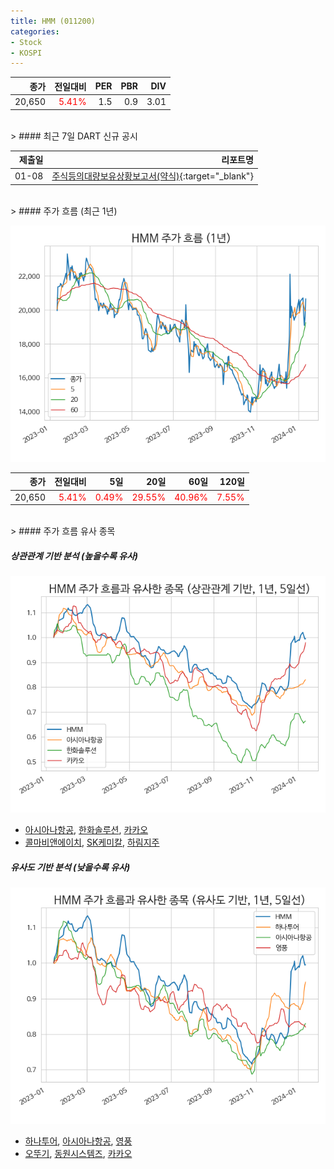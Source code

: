 ```yaml
---
title: HMM (011200)
categories:
- Stock
- KOSPI
---
```


|종가|전일대비|PER|PBR|DIV|
|---:|-------:|--:|--:|--:|
|20,650|<span style="color: red">5.41%</span>|1.5|0.9|3.01|

<!-- more -->

<br>
> #### 최근 7일 DART 신규 공시

<br>

|제출일|리포트명|
|-----:|-------:|
|01-08|[주식등의대량보유상황보고서(약식)](https://dart.fss.or.kr/dsaf001/main.do?rcpNo=20240108000164){:target="_blank"}|

<br>
> #### 주가 흐름 (최근 1년)

![011200](/assets/images/stock/011200.png)

|종가|전일대비|5일|20일|60일|120일|
|---:|-------:|--:|---:|---:|----:|
|20,650|<span style="color: red">5.41%</span>|<span style="color: red">0.49%</span>|<span style="color: red">29.55%</span>|<span style="color: red">40.96%</span>|<span style="color: red">7.55%</span>|

<br>
> #### 주가 흐름 유사 종목

##### 상관관계 기반 분석 (높을수록 유사)
![011200](/assets/images/stock/011200_corr.png)
- [아시아나항공](/020560/), [한화솔루션](/009830/), [카카오](/035720/)
- [콜마비앤에이치](/200130/), [SK케미칼](/285130/), [하림지주](/003380/)

##### 유사도 기반 분석 (낮을수록 유사)
![011200](/assets/images/stock/011200_sim.png)
- [하나투어](/039130/), [아시아나항공](/020560/), [영풍](/000670/)
- [오뚜기](/007310/), [동원시스템즈](/014820/), [카카오](/035720/)